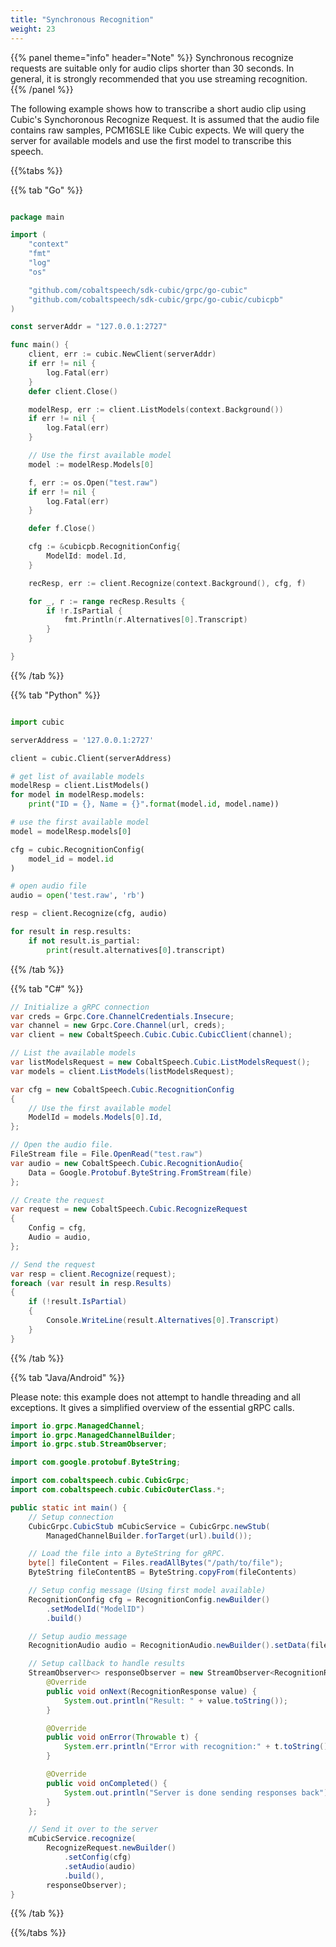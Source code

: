 ```yaml
---
title: "Synchronous Recognition"
weight: 23
---
```


{{% panel theme="info" header="Note" %}}
Synchronous recognize requests are suitable only for audio clips shorter than 30
seconds.  In general, it is strongly recommended that you use streaming
recognition.
{{% /panel %}}

The following example shows how to transcribe a short audio clip using Cubic's
Synchoronous Recognize Request. It is assumed that the audio file contains raw
samples, PCM16SLE like Cubic expects.  We will query the server for available
models and use the first model to transcribe this speech.

<!--more-->

{{%tabs %}}

{{% tab "Go" %}}
``` go

package main

import (
	"context"
	"fmt"
	"log"
	"os"

	"github.com/cobaltspeech/sdk-cubic/grpc/go-cubic"
	"github.com/cobaltspeech/sdk-cubic/grpc/go-cubic/cubicpb"
)

const serverAddr = "127.0.0.1:2727"

func main() {
	client, err := cubic.NewClient(serverAddr)
	if err != nil {
		log.Fatal(err)
	}
	defer client.Close()

	modelResp, err := client.ListModels(context.Background())
	if err != nil {
		log.Fatal(err)
	}

	// Use the first available model
	model := modelResp.Models[0]

	f, err := os.Open("test.raw")
	if err != nil {
		log.Fatal(err)
	}

	defer f.Close()

	cfg := &cubicpb.RecognitionConfig{
		ModelId: model.Id,
	}

	recResp, err := client.Recognize(context.Background(), cfg, f)

	for _, r := range recResp.Results {
		if !r.IsPartial {
			fmt.Println(r.Alternatives[0].Transcript)
		}
	}

}
```
{{% /tab %}}

{{% tab "Python" %}}
``` python

import cubic

serverAddress = '127.0.0.1:2727'

client = cubic.Client(serverAddress)

# get list of available models
modelResp = client.ListModels()
for model in modelResp.models:
	print("ID = {}, Name = {}".format(model.id, model.name))

# use the first available model
model = modelResp.models[0]

cfg = cubic.RecognitionConfig(
    model_id = model.id
)

# open audio file 
audio = open('test.raw', 'rb')

resp = client.Recognize(cfg, audio)

for result in resp.results:
	if not result.is_partial:
		print(result.alternatives[0].transcript)

```
{{% /tab %}}

{{% tab "C#" %}}
``` c#
// Initialize a gRPC connection
var creds = Grpc.Core.ChannelCredentials.Insecure;
var channel = new Grpc.Core.Channel(url, creds);
var client = new CobaltSpeech.Cubic.Cubic.CubicClient(channel);

// List the available models
var listModelsRequest = new CobaltSpeech.Cubic.ListModelsRequest();
var models = client.ListModels(listModelsRequest);

var cfg = new CobaltSpeech.Cubic.RecognitionConfig
{
    // Use the first available model
    ModelId = models.Models[0].Id,
};

// Open the audio file.
FileStream file = File.OpenRead("test.raw")
var audio = new CobaltSpeech.Cubic.RecognitionAudio{
    Data = Google.Protobuf.ByteString.FromStream(file)
};

// Create the request
var request = new CobaltSpeech.Cubic.RecognizeRequest
{
    Config = cfg,
    Audio = audio,
};

// Send the request
var resp = client.Recognize(request);
foreach (var result in resp.Results)
{
    if (!result.IsPartial)
    {
        Console.WriteLine(result.Alternatives[0].Transcript)
    }
}
```
{{% /tab %}}

{{% tab "Java/Android" %}}

Please note: this example does not attempt to handle threading and all exceptions.
It gives a simplified overview of the essential gRPC calls.

``` java
import io.grpc.ManagedChannel;
import io.grpc.ManagedChannelBuilder;
import io.grpc.stub.StreamObserver;

import com.google.protobuf.ByteString;

import com.cobaltspeech.cubic.CubicGrpc;
import com.cobaltspeech.cubic.CubicOuterClass.*;

public static int main() {
    // Setup connection
    CubicGrpc.CubicStub mCubicService = CubicGrpc.newStub(
        ManagedChannelBuilder.forTarget(url).build());

    // Load the file into a ByteString for gRPC.
    byte[] fileContent = Files.readAllBytes("/path/to/file");
    ByteString fileContentBS = ByteString.copyFrom(fileContents)

    // Setup config message (Using first model available)
    RecognitionConfig cfg = RecognitionConfig.newBuilder()
        .setModelId("ModelID")
        .build()

    // Setup audio message
    RecognitionAudio audio = RecognitionAudio.newBuilder().setData(fileContentBS).build()

    // Setup callback to handle results
    StreamObserver<> responseObserver = new StreamObserver<RecognitionResponse>() {
        @Override
        public void onNext(RecognitionResponse value) {
            System.out.println("Result: " + value.toString());
        }

        @Override
        public void onError(Throwable t) {
            System.err.println("Error with recognition:" + t.toString());
        }

        @Override
        public void onCompleted() {
            System.out.println("Server is done sending responses back");
        }
    };

    // Send it over to the server
    mCubicService.recognize(
        RecognizeRequest.newBuilder()
            .setConfig(cfg)
            .setAudio(audio)
            .build(),
        responseObserver);
}
```
{{% /tab %}}

{{%/tabs %}}
